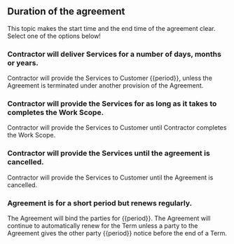 ## Duration of the agreement

This topic makes the start time and the end time of the agreement clear. Select one of the options below!

### Contractor will deliver Services for a number of days, months or years.

Contractor will provide the Services to Customer {{period}}, unless the Agreement is terminated under another provision of the Agreement.

### Contractor will provide the Services for as long as it takes to completes the Work Scope.

Contractor will provide the Services to Customer until Contractor completes the Work Scope.

### Contractor will provide the Services until the agreement is cancelled.

Contractor will provide the Services to Customer until the Agreement is cancelled.

### Agreement is for a short period but renews regularly.

The Agreement will bind the parties for {{period}}.  The Agreement will continue to automatically renew for the Term unless a party to the Agreement gives the other party {{period}} notice before the end of a Term.
